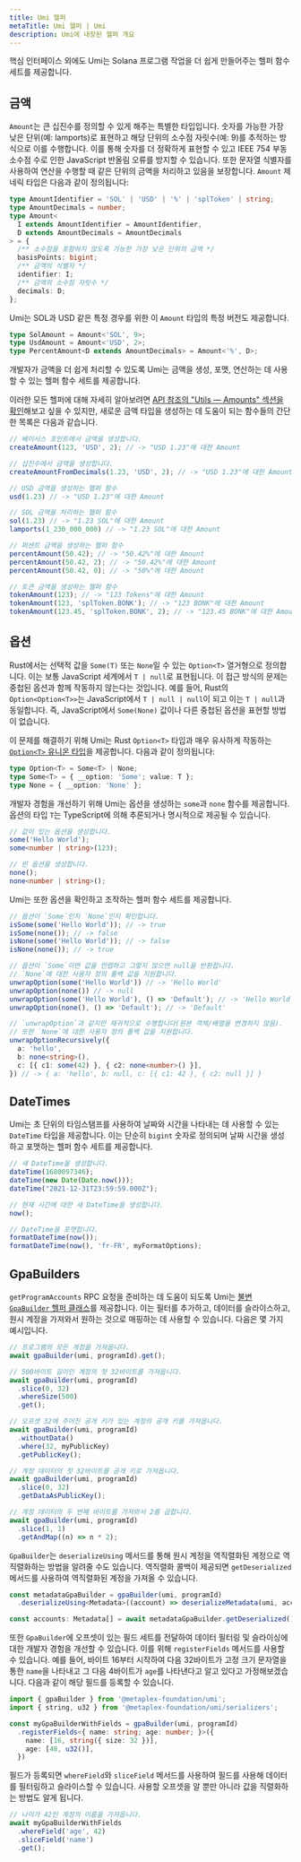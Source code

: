 ```yaml
---
title: Umi 헬퍼
metaTitle: Umi 헬퍼 | Umi
description: Umi에 내장된 헬퍼 개요
---
```

핵심 인터페이스 외에도 Umi는 Solana 프로그램 작업을 더 쉽게 만들어주는 헬퍼 함수 세트를 제공합니다.

## 금액

`Amount`는 큰 십진수를 정의할 수 있게 해주는 특별한 타입입니다. 숫자를 가능한 가장 낮은 단위(예: lamports)로 표현하고 해당 단위의 소수점 자릿수(예: 9)를 추적하는 방식으로 이를 수행합니다. 이를 통해 숫자를 더 정확하게 표현할 수 있고 IEEE 754 부동 소수점 수로 인한 JavaScript 반올림 오류를 방지할 수 있습니다. 또한 문자열 식별자를 사용하여 연산을 수행할 때 같은 단위의 금액을 처리하고 있음을 보장합니다. `Amount` 제네릭 타입은 다음과 같이 정의됩니다:

```ts
type AmountIdentifier = 'SOL' | 'USD' | '%' | 'splToken' | string;
type AmountDecimals = number;
type Amount<
  I extends AmountIdentifier = AmountIdentifier,
  D extends AmountDecimals = AmountDecimals
> = {
  /** 소수점을 포함하지 않도록 가능한 가장 낮은 단위의 금액 */
  basisPoints: bigint;
  /** 금액의 식별자 */
  identifier: I;
  /** 금액의 소수점 자릿수 */
  decimals: D;
};
```

Umi는 SOL과 USD 같은 특정 경우를 위한 이 `Amount` 타입의 특정 버전도 제공합니다.

```ts
type SolAmount = Amount<'SOL', 9>;
type UsdAmount = Amount<'USD', 2>;
type PercentAmount<D extends AmountDecimals> = Amount<'%', D>;
```

개발자가 금액을 더 쉽게 처리할 수 있도록 Umi는 금액을 생성, 포맷, 연산하는 데 사용할 수 있는 헬퍼 함수 세트를 제공합니다.

이러한 모든 헬퍼에 대해 자세히 알아보려면 [API 참조의 "Utils — Amounts" 섹션을 확인](https://umi.typedoc.metaplex.com/modules/umi.html)해보고 싶을 수 있지만, 새로운 금액 타입을 생성하는 데 도움이 되는 함수들의 간단한 목록은 다음과 같습니다.

```ts
// 베이시스 포인트에서 금액을 생성합니다.
createAmount(123, 'USD', 2); // -> "USD 1.23"에 대한 Amount

// 십진수에서 금액을 생성합니다.
createAmountFromDecimals(1.23, 'USD', 2); // -> "USD 1.23"에 대한 Amount

// USD 금액을 생성하는 헬퍼 함수
usd(1.23) // -> "USD 1.23"에 대한 Amount

// SOL 금액을 처리하는 헬퍼 함수
sol(1.23) // -> "1.23 SOL"에 대한 Amount
lamports(1_230_000_000) // -> "1.23 SOL"에 대한 Amount

// 퍼센트 금액을 생성하는 헬퍼 함수
percentAmount(50.42); // -> "50.42%"에 대한 Amount
percentAmount(50.42, 2); // -> "50.42%"에 대한 Amount
percentAmount(50.42, 0); // -> "50%"에 대한 Amount

// 토큰 금액을 생성하는 헬퍼 함수
tokenAmount(123); // -> "123 Tokens"에 대한 Amount
tokenAmount(123, 'splToken.BONK'); // -> "123 BONK"에 대한 Amount
tokenAmount(123.45, 'splToken.BONK', 2); // -> "123.45 BONK"에 대한 Amount
```

## 옵션

Rust에서는 선택적 값을 `Some(T)` 또는 `None`일 수 있는 `Option<T>` 열거형으로 정의합니다. 이는 보통 JavaScript 세계에서 `T | null`로 표현됩니다. 이 접근 방식의 문제는 중첩된 옵션과 함께 작동하지 않는다는 것입니다. 예를 들어, Rust의 `Option<Option<T>>`는 JavaScript에서 `T | null | null`이 되고 이는 `T | null`과 동일합니다. 즉, JavaScript에서 `Some(None)` 값이나 다른 중첩된 옵션을 표현할 방법이 없습니다.

이 문제를 해결하기 위해 Umi는 Rust `Option<T>` 타입과 매우 유사하게 작동하는 [`Option<T>` 유니온 타입](https://umi.typedoc.metaplex.com/types/umi.Option.html)을 제공합니다. 다음과 같이 정의됩니다:

```ts
type Option<T> = Some<T> | None;
type Some<T> = { __option: 'Some'; value: T };
type None = { __option: 'None' };
```

개발자 경험을 개선하기 위해 Umi는 옵션을 생성하는 `some`과 `none` 함수를 제공합니다. 옵션의 타입 `T`는 TypeScript에 의해 추론되거나 명시적으로 제공될 수 있습니다.

```ts
// 값이 있는 옵션을 생성합니다.
some('Hello World');
some<number | string>(123);

// 빈 옵션을 생성합니다.
none();
none<number | string>();
```

Umi는 또한 옵션을 확인하고 조작하는 헬퍼 함수 세트를 제공합니다.

```ts
// 옵션이 `Some`인지 `None`인지 확인합니다.
isSome(some('Hello World')); // -> true
isSome(none()); // -> false
isNone(some('Hello World')); // -> false
isNone(none()); // -> true

// 옵션이 `Some`이면 값을 언랩하고 그렇지 않으면 null을 반환합니다.
// `None`에 대한 사용자 정의 폴백 값을 지원합니다.
unwrapOption(some('Hello World')) // -> 'Hello World'
unwrapOption(none()) // -> null
unwrapOption(some('Hello World'), () => 'Default'); // -> 'Hello World'
unwrapOption(none(), () => 'Default'); // -> 'Default'

// `unwrapOption`과 같지만 재귀적으로 수행합니다(원본 객체/배열을 변경하지 않음).
// 또한 `None`에 대한 사용자 정의 폴백 값을 지원합니다.
unwrapOptionRecursively({
  a: 'hello',
  b: none<string>(),
  c: [{ c1: some(42) }, { c2: none<number>() }],
}) // -> { a: 'hello', b: null, c: [{ c1: 42 }, { c2: null }] }
```

## DateTimes

Umi는 초 단위의 타임스탬프를 사용하여 날짜와 시간을 나타내는 데 사용할 수 있는 `DateTime` 타입을 제공합니다. 이는 단순히 `bigint` 숫자로 정의되며 날짜 시간을 생성하고 포맷하는 헬퍼 함수 세트를 제공합니다.

```ts
// 새 DateTime을 생성합니다.
dateTime(1680097346);
dateTime(new Date(Date.now()));
dateTime("2021-12-31T23:59:59.000Z");

// 현재 시간에 대한 새 DateTime을 생성합니다.
now();

// DateTime을 포맷합니다.
formatDateTime(now());
formatDateTime(now(), 'fr-FR', myFormatOptions);
```

## GpaBuilders

`getProgramAccounts` RPC 요청을 준비하는 데 도움이 되도록 Umi는 [불변 `GpaBuilder` 헬퍼 클래스](https://umi.typedoc.metaplex.com/classes/umi.GpaBuilder.html)를 제공합니다. 이는 필터를 추가하고, 데이터를 슬라이스하고, 원시 계정을 가져와서 원하는 것으로 매핑하는 데 사용할 수 있습니다. 다음은 몇 가지 예시입니다.

```ts
// 프로그램의 모든 계정을 가져옵니다.
await gpaBuilder(umi, programId).get();

// 500바이트 길이인 계정의 첫 32바이트를 가져옵니다.
await gpaBuilder(umi, programId)
  .slice(0, 32)
  .whereSize(500)
  .get();

// 오프셋 32에 주어진 공개 키가 있는 계정의 공개 키를 가져옵니다.
await gpaBuilder(umi, programId)
  .withoutData()
  .where(32, myPublicKey)
  .getPublicKey();

// 계정 데이터의 첫 32바이트를 공개 키로 가져옵니다.
await gpaBuilder(umi, programId)
  .slice(0, 32)
  .getDataAsPublicKey();

// 계정 데이터의 두 번째 바이트를 가져와서 2를 곱합니다.
await gpaBuilder(umi, programId)
  .slice(1, 1)
  .getAndMap((n) => n * 2);
```

`GpaBuilder`는 `deserializeUsing` 메서드를 통해 원시 계정을 역직렬화된 계정으로 역직렬화하는 방법을 알려줄 수도 있습니다. 역직렬화 콜백이 제공되면 `getDeserialized` 메서드를 사용하여 역직렬화된 계정을 가져올 수 있습니다.

```ts
const metadataGpaBuilder = gpaBuilder(umi, programId)
  .deserializeUsing<Metadata>((account) => deserializeMetadata(umi, account));

const accounts: Metadata[] = await metadataGpaBuilder.getDeserialized();
```

또한 `GpaBuilder`에 오프셋이 있는 필드 세트를 전달하여 데이터 필터링 및 슬라이싱에 대한 개발자 경험을 개선할 수 있습니다. 이를 위해 `registerFields` 메서드를 사용할 수 있습니다. 예를 들어, 바이트 16부터 시작하여 다음 32바이트가 고정 크기 문자열을 통한 `name`을 나타내고 그 다음 4바이트가 `age`를 나타낸다고 알고 있다고 가정해보겠습니다. 다음과 같이 해당 필드를 등록할 수 있습니다.

```ts
import { gpaBuilder } from '@metaplex-foundation/umi';
import { string, u32 } from '@metaplex-foundation/umi/serializers';

const myGpaBuilderWithFields = gpaBuilder(umi, programId)
  .registerFields<{ name: string; age: number; }>({
    name: [16, string({ size: 32 })],
    age: [48, u32()],
  })
```

필드가 등록되면 `whereField`와 `sliceField` 메서드를 사용하여 필드를 사용해 데이터를 필터링하고 슬라이스할 수 있습니다. 사용할 오프셋을 알 뿐만 아니라 값을 직렬화하는 방법도 알게 됩니다.

```ts
// 나이가 42인 계정의 이름을 가져옵니다.
await myGpaBuilderWithFields
  .whereField('age', 42)
  .sliceField('name')
  .get();
```